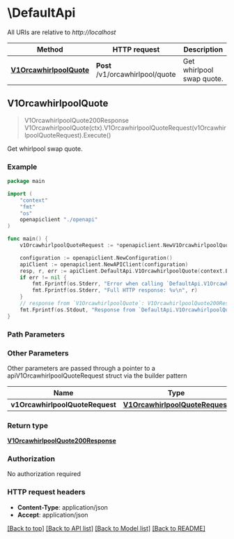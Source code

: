 # \DefaultApi

All URIs are relative to *http://localhost*

Method | HTTP request | Description
------------- | ------------- | -------------
[**V1OrcawhirlpoolQuote**](DefaultApi.md#V1OrcawhirlpoolQuote) | **Post** /v1/orcawhirlpool/quote | Get whirlpool swap quote.



## V1OrcawhirlpoolQuote

> V1OrcawhirlpoolQuote200Response V1OrcawhirlpoolQuote(ctx).V1OrcawhirlpoolQuoteRequest(v1OrcawhirlpoolQuoteRequest).Execute()

Get whirlpool swap quote.

### Example

```go
package main

import (
    "context"
    "fmt"
    "os"
    openapiclient "./openapi"
)

func main() {
    v1OrcawhirlpoolQuoteRequest := *openapiclient.NewV1OrcawhirlpoolQuoteRequest("ConnectionUrl_example", "Whirlpool_example", "InputTokenMint_example", "InputAmount_example") // V1OrcawhirlpoolQuoteRequest | 

    configuration := openapiclient.NewConfiguration()
    apiClient := openapiclient.NewAPIClient(configuration)
    resp, r, err := apiClient.DefaultApi.V1OrcawhirlpoolQuote(context.Background()).V1OrcawhirlpoolQuoteRequest(v1OrcawhirlpoolQuoteRequest).Execute()
    if err != nil {
        fmt.Fprintf(os.Stderr, "Error when calling `DefaultApi.V1OrcawhirlpoolQuote``: %v\n", err)
        fmt.Fprintf(os.Stderr, "Full HTTP response: %v\n", r)
    }
    // response from `V1OrcawhirlpoolQuote`: V1OrcawhirlpoolQuote200Response
    fmt.Fprintf(os.Stdout, "Response from `DefaultApi.V1OrcawhirlpoolQuote`: %v\n", resp)
}
```

### Path Parameters



### Other Parameters

Other parameters are passed through a pointer to a apiV1OrcawhirlpoolQuoteRequest struct via the builder pattern


Name | Type | Description  | Notes
------------- | ------------- | ------------- | -------------
 **v1OrcawhirlpoolQuoteRequest** | [**V1OrcawhirlpoolQuoteRequest**](V1OrcawhirlpoolQuoteRequest.md) |  | 

### Return type

[**V1OrcawhirlpoolQuote200Response**](V1OrcawhirlpoolQuote200Response.md)

### Authorization

No authorization required

### HTTP request headers

- **Content-Type**: application/json
- **Accept**: application/json

[[Back to top]](#) [[Back to API list]](../README.md#documentation-for-api-endpoints)
[[Back to Model list]](../README.md#documentation-for-models)
[[Back to README]](../README.md)

